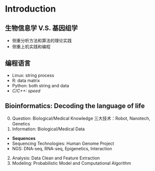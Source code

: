 # Introduction
## 生物信息学 V.S. 基因组学
* 侧重分析方法和算法的理论实践
* 侧重上机实践和编程
## 编程语言
* Linux: string process
* R: data matrix
* Python: both string and data
* *C/C++: speed*
## Bioinformatics: Decoding the language of life
0. Question: Biological/Medical Knowledge
三大技术：Robot, Nanotech, Genetics
1. Information: Biological/Medical Data
* **Sequences**
* Sequencing Technologies: Human Genome Project
* NGS: DNA-seq, RNA-seq, Epigenetics, Interaction
2. Analysis: Data Clean and Feature Extraction
3. Modeling: Probabilistic Model and Computational Algorithm 
